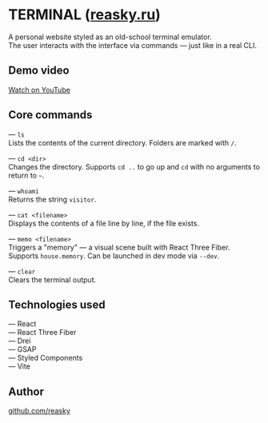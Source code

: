 # TERMINAL ([reasky.ru](reasky.ru))

A personal website styled as an old-school terminal emulator.  
The user interacts with the interface via commands — just like in a real CLI.

## Demo video

[Watch on YouTube](https://youtu.be/P_zVj-v9Jvs)

## Core commands

— `ls`  
Lists the contents of the current directory. Folders are marked with `/`.

— `cd <dir>`  
Changes the directory. Supports `cd ..` to go up and `cd` with no arguments to return to `~`.

— `whoami`  
Returns the string `visitor`.

— `cat <filename>`  
Displays the contents of a file line by line, if the file exists.

— `memo <filename>`  
Triggers a "memory" — a visual scene built with React Three Fiber.  
Supports `house.memory`. Can be launched in dev mode via `--dev`.

— `clear`  
Clears the terminal output.

## Technologies used

— React  
— React Three Fiber  
— Drei  
— GSAP  
— Styled Components  
— Vite

## Author

[github.com/reasky](https://github.com/reasky)
